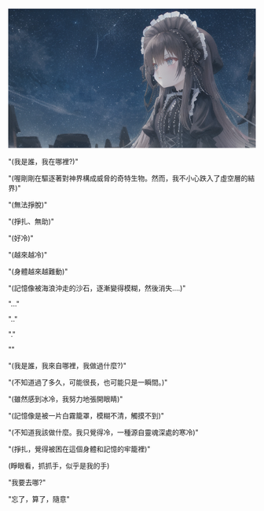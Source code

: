 ![](./2-3-a.png)

"(我是誰，我在哪裡?)"

"(喔剛剛在驅逐著對神界構成威脅的奇特生物。然而，我不小心跌入了虛空層的結界)"

"(無法掙脫)"

"(掙扎、無助)"

"(好冷)"

"(越來越冷)"

"(身體越來越難動)"

"(記憶像被海浪沖走的沙石，逐漸變得模糊，然後消失....)"

"..."

".."

"."

""

"(我是誰，我來自哪裡，我做過什麼?)"

"(不知道過了多久，可能很長，也可能只是一瞬間。)"

"(雖然感到冰冷，我努力地張開眼睛)"

"(記憶像是被一片白霧籠罩，模糊不清，觸摸不到)"

"(不知道我該做什麼。我只覺得冷，一種源自靈魂深處的寒冷)"

"(掙扎，覺得被困在這個身體和記憶的牢籠裡)"

(睜眼看，抓抓手，似乎是我的手)

"我要去哪?"

"忘了，算了，隨意"